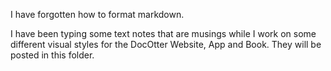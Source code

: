 I have forgotten how to format markdown.

I have been typing some text notes that are musings while I work on some different visual styles for the DocOtter Website, App and Book.
They will be posted in this folder.

